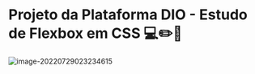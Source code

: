 # Projeto da Plataforma DIO - Estudo de Flexbox em CSS :computer::pencil2::blue_book:



![image-20220729023234615](C:\Users\loja\AppData\Roaming\Typora\typora-user-images\image-20220729023234615.png)
